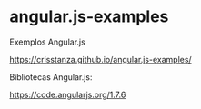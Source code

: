 # angular.js-examples

Exemplos Angular.js


  https://crisstanza.github.io/angular.js-examples/


Bibliotecas Angular.js:

  https://code.angularjs.org/1.7.6

